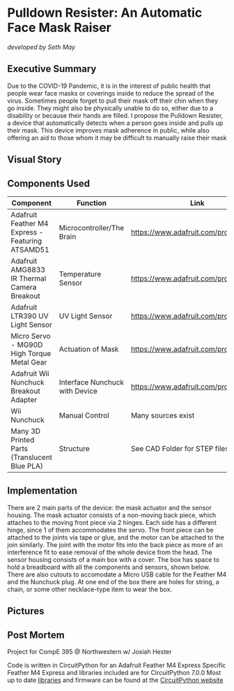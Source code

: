 # Pulldown Resister: An Automatic Face Mask Raiser
_developed by Seth May_

## Executive Summary
Due to the COVID-19 Pandemic, it is in the interest of public health that people wear face masks or coverings inside to
reduce the spread of the virus. 
Sometimes people forget to pull their mask off their chin when they go inside. They might also be physically unable to do
so, either due to a disability or because their hands are filled.
I propose the Pulldown Resister, a device that automatically detects when a person goes inside and pulls up their mask.
This device improves mask adherence in public, while also offering an aid to those whom it may be difficult to manually
raise their mask

## Visual Story

## Components Used
| Component                                        | Function                       | Link                                  |
|--------------------------------------------------|--------------------------------|---------------------------------------|
| Adafruit Feather M4 Express - Featuring ATSAMD51 | Microcontroller/The Brain      | https://www.adafruit.com/product/3857 |
| Adafruit AMG8833 IR Thermal Camera Breakout      | Temperature Sensor             | https://www.adafruit.com/product/3538 |
| Adafruit LTR390 UV Light Sensor                  | UV Light Sensor                | https://www.adafruit.com/product/4831 |
| Micro Servo - MG90D High Torque Metal Gear       | Actuation of Mask              | https://www.adafruit.com/product/1143 |
| Adafruit Wii Nunchuck Breakout Adapter           | Interface Nunchuck with Device | https://www.adafruit.com/product/4836 |
| Wii Nunchuck                                     | Manual Control                 | Many sources exist                    |
| Many 3D Printed Parts (Translucent Blue PLA)     | Structure                      | See CAD Folder for STEP files         |
## Implementation
There are 2 main parts of the device: the mask actuator and the sensor housing. The mask actuator consists of a non-moving back piece, which attaches to the moving front piece via 2 hinges. Each side has a different hinge, since 1 of them accommodates the servo.
The front piece can be attached to the joints via tape or glue, and the motor can be attached to the join similarly. The joint
with the motor fits into the back piece as more of an interference fit to ease removal of the whole device from the head. The sensor housing consists of a main box with a cover. The box has space to hold a breadboard with all the components and sensors, shown below.
There are also cutouts to accomodate a Micro USB cable for the Feather M4 and the Nunchuck plug. At one end of the box there are
holes for string, a chain, or some other necklace-type item to wear the box.
## Pictures

## Post Mortem


Project for CompE 395 @ Northwestern w/ Josiah Hester

Code is written in CircuitPython for an Adafruit Feather M4 Express
Specific Feather M4 Express and libraries included are for CircuitPython 7.0.0
Most up to date [libraries](https://circuitpython.org/libraries) and firmware can be found at the [CircuitPython website](https://circuitpython.org/board/feather_m4_express/)

